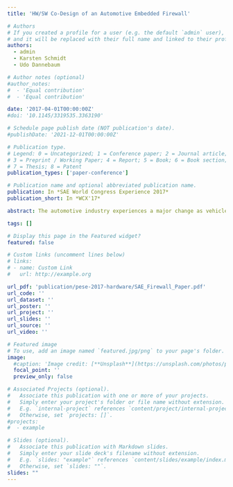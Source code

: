 ```yaml
---
title: 'HW/SW Co-Design of an Automotive Embedded Firewall'

# Authors
# If you created a profile for a user (e.g. the default `admin` user), write the username (folder name) here
# and it will be replaced with their full name and linked to their profile.
authors:
  - admin
  - Karsten Schmidt
  - Udo Dannebaum

# Author notes (optional)
#author_notes:
#  - 'Equal contribution'
#  - 'Equal contribution'

date: '2017-04-01T00:00:00Z'
#doi: '10.1145/3319535.3363190'

# Schedule page publish date (NOT publication's date).
#publishDate: '2021-12-01T00:00:00Z'

# Publication type.
# Legend: 0 = Uncategorized; 1 = Conference paper; 2 = Journal article;
# 3 = Preprint / Working Paper; 4 = Report; 5 = Book; 6 = Book section;
# 7 = Thesis; 8 = Patent
publication_types: ['paper-conference']

# Publication name and optional abbreviated publication name.
publication: In *SAE World Congress Experience 2017*
publication_short: In *WCX'17*

abstract: The automotive industry experiences a major change as vehicles are gradually becoming a part of the Internet. Security concepts based on the closed-world assumption cannot be deployed anymore due to a constantly changing adversary model. Automotive Ethernet as future in-vehicle network and a new E/E Architecture have different security requirements than Ethernet known from traditional IT and legacy systems. In order to achieve a high level of security, a new multi-layer approach in the vehicle which responds to special automotive requirements has to be introduced. One essential layer of this holistic security concept is to restrict non-authorized access by the deployment of embedded firewalls. This paper addresses the introduction of automotive firewalls into the next-generation domain architecture with a focus on partitioning of its features in hardware and software. Based on the deployment of the firewall in the in-vehicle network, the corresponding adversary model and automotive requirements such as latency, jitter, CPU load and memory consumption are going to be discussed. Drivers behind these metrics are primarily safety concerns and cost and thus are relevant for both OEMs and hardware manufacturers. As a result, a reasonable implementation of an automotive firewall system has to be a trade-off between hardware and software in order to meet the above-named automotive requirements. We implemented the firewall on an Infineon AURIX TriCore and Altera Cyclone V FPGA to analyze these metrics. The paper shows the options and decision points to find an optimal partitioning between hardware and software for an automotive embedded firewall system.

tags: []

# Display this page in the Featured widget?
featured: false

# Custom links (uncomment lines below)
# links:
# - name: Custom Link
#   url: http://example.org

url_pdf: 'publication/pese-2017-hardware/SAE_Firewall_Paper.pdf'
url_code: ''
url_dataset: ''
url_poster: ''
url_project: ''
url_slides: ''
url_source: ''
url_video: ''

# Featured image
# To use, add an image named `featured.jpg/png` to your page's folder.
image:
  #caption: 'Image credit: [**Unsplash**](https://unsplash.com/photos/pLCdAaMFLTE)'
  focal_point: ''
  preview_only: false

# Associated Projects (optional).
#   Associate this publication with one or more of your projects.
#   Simply enter your project's folder or file name without extension.
#   E.g. `internal-project` references `content/project/internal-project/index.md`.
#   Otherwise, set `projects: []`.
#projects:
#  - example

# Slides (optional).
#   Associate this publication with Markdown slides.
#   Simply enter your slide deck's filename without extension.
#   E.g. `slides: "example"` references `content/slides/example/index.md`.
#   Otherwise, set `slides: ""`.
slides: ""
---
```


